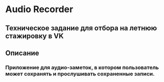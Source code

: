 # Audio Recorder

## Техническое задание для отбора на летнюю стажировку в VK

## Описание

### Приложение для аудио-заметок, в котором пользователь может сохранять и прослушивать сохраненные записи.
